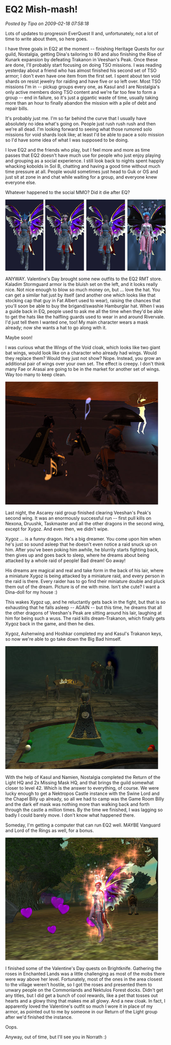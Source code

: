 # EQ2 Mish-mash!

*Posted by Tipa on 2009-02-18 07:58:18*

Lots of updates to progressin EverQuest II and, unfortunately, not a lot of time to write about them, so here goes.

I have three goals in EQ2 at the moment -- finishing Heritage Quests for our guild, Nostalgia, getting Dina's tailoring to 80 and also finishing the Rise of Kunark expansion by defeating Trakanon in Veeshan's Peak. Once these are done, I'll probably start focusing on doing TSO missions. I was reading yesterday about a friend who has almost finished his second set of TSO armor; I don't even have one item from the first set. I spent about ten void shards on resist jewelry for raiding and have five or so left over. Most TSO missions I'm in -- pickup groups every one, as Kasul and I are Nostalgia's only active members doing TSO content and we're far too few to form a group -- end in failure, so it's just a gigantic waste of time, usually taking more than an hour to finally abandon the mission with a pile of debt and repair bills.

It's probably just me. I'm so far behind the curve that I usually have absolutely no idea what's going on. People just rush rush rush and then we're all dead. I'm looking forward to seeing what those rumored solo missions for void shards look like; at least I'd be able to pace a solo mission so I'd have some idea of what I was supposed to be doing.

I love EQ2 and the friends who play, but I feel more and more as time passes that EQ2 doesn't have much use for people who just enjoy playing and grouping as a social experience. I still look back to nights spent happily whacking kobolds in Sol B, chatting and having a good time without much time pressure at all. People would sometimes just head to Guk or OS and just sit at zone in and chat while waiting for a group, and everyone knew everyone else.

Whatever happened to the social MMO? Did it die after EQ?

![](../uploads/2009/02/outfits.jpg "outfits")

ANYWAY. Valentine's Day brought some new outfits to the EQ2 RMT store. Kaladim Stormguard armor is the bluish set on the left, and it looks really nice. Not nice enough to blow so much money on, but ... love the hat. You can get a similar hat just by itself (and another one which looks like that stocking cap that guy in Fat Albert used to wear), raising the chances that you'll soon be able to buy the brigand/swashie Hamburglar hat. When I was a guide back in EQ, people used to ask me all the time when they'd be able to get the hats like the halfling guards used to wear in and around Rivervale. I'd just tell them I wanted one, too! My main character wears a mask already; now she wants a hat to go along with it.

Maybe soon!

I was curious what the Wings of the Void cloak, which looks like two giant bat wings, would look like on a character who already had wings. Would they replace them? Would they just not show? Nope. Instead, you grow an additional pair of wings over your own set. The effect is creepy. I don't think many Fae or Arasai are going to be in the market for another set of wings. Way too many to keep clean.

![](../uploads/2009/02/everquest2-2009-02-17-22-53-03-43.jpg "everquest2-2009-02-17-22-53-03-43")

Last night, the Ascarey raid group finished clearing Veeshan's Peak's second wing. It was an enormously successful run -- first pull kills on Nexona, Druushk, Taskmaster and all the other dragons in the second wing, except for Xygoz. And even then, we didn't wipe.

Xygoz ... is a funny dragon. He's a big dreamer. You come upon him when he's just so sound asleep that he doesn't even notice a raid snuck up on him. After you've been poking him awhile, he blurrily starts fighting back, then gives up and goes back to sleep, where he dreams about being attacked by a whole raid of people! Bad dream! Go away!

His dreams are magical and real and take form in the back of his lair, where a miniature Xygoz is being attacked by a miniature raid, and every person in the raid is there. Every raider has to go find their miniature double and pluck them out of the dream. Picture is of me with mine. Isn't she cute? I want a Dina-doll for my house :)

This wakes Xygoz up, and he reluctantly gets back in the fight, but that is so exhausting that he falls asleep -- AGAIN -- but this time, he dreams that all the other dragons of Veeshan's Peak are sitting around his lair, laughing at him for being such a wuss. The raid kills dream-Trakanon, which finally gets Xygoz back in the game, and then he dies.

Xygoz, Ashenwing and Hoshkar completed my and Kasul's Trakanon keys, so now we're able to go take down the Big Bad himself.

![](../uploads/2009/02/everquest2-2009-02-16-20-28-29-67.jpg "everquest2-2009-02-16-20-28-29-67")

With the help of Kasul and Namien, Nostalgia completed the Return of the Light HQ and 2x Missing Mask HQ, and that brings the guild somewhat closer to level 42. Which is the answer to everything, of course. We were lucky enough to get a Nektropos Castle instance with the Swine Lord and the Chapel Billy up already, so all we had to camp was the Game Room Billy and the dark elf mask was nothing more than walking back and forth through the castle a million times. By the time we finished, I was lagging so badly I could barely move. I don't know what happened there.

Someday, I'm getting a computer that can run EQ2 well. MAYBE Vanguard and Lord of the Rings as well, for a bonus.

![](../uploads/2009/02/everquest2-2009-02-14-22-47-43-79.jpg "everquest2-2009-02-14-22-47-43-79")

I finished some of the Valentine's Day quests on Brightknife. Gathering the roses in Enchanted Lands was a little challenging as most of the mobs there were way above her level. Fortunately, most of the ones in the area closest to the village weren't hostile, so I got the roses and presented them to unwary people on the Commonlands and Nektulos Forest docks. Didn't get any titles, but I did get a bunch of cool rewards, like a pet that tosses out hearts and a glowy thing that makes me all glowy. And a new cloak. In fact, I apparently loved the Valentine's outfit so much I wore it in place of my armor, as pointed out to me by someone in our Return of the Light group after we'd finished the instance.

Oops.

Anyway, out of time, but I'll see you in Norrath :)


